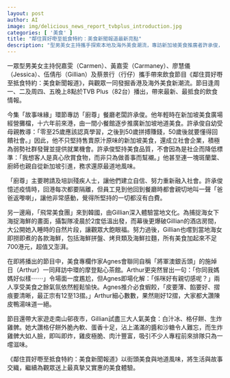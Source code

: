 ```yaml
---
layout: post
author: AI
image: img/delicious_news_report_tvbplus_introduction.jpg
categories: [ '美食' ]
title: "鄰住買好嘢至抵食特約：美食新聞報道最新亮點"
description: "型男美女主持攜手探索本地及海外美食潮流，專訪新加坡美食推廣者許承俊，體驗韓國海女美食滋味，探訪中環摩登點心茶館，南山邨夜市人氣小吃逐一嚐遍，內容趣味十足，展現地道風味與人情故事。"
---
```

一眾型男美女主持倪嘉雯（Carmen）、黃嘉雯（Carmaney）、廖慧儀（Jessica）、伍倩彤（Gillian）及蔡景行（行仔）攜手帶來飲食節目《鄰住買好嘢至抵食特約：美食新聞報道》，與觀眾一同發掘香港及海外美食新潮流。節目逢周一、二及周四、五晚上8點於TVB Plus（82台）播出，帶來最新、最抵食的飲食情報。

今集「故事味緣」環節專訪「廚尊」餐廳老闆許承俊。他年輕時在新加坡美食廣場經營攤檔，十六年前來港，由一間小餐館逐步推廣新加坡地道美食。許承俊自幼受母親教導：「零至25歲應該認真學習，之後到50歲拼搏賺錢，50歲後就要懂得回饋社會。」因此，他不只堅持售賣原汁原味的新加坡美食，還成立社會企業，積極為弱勢社群發聲並提供就業機會。許承俊堅持美食品質，不會因為是社企而降低標準：「我想客人是真心欣賞食物，而非只為做善事而幫襯。」他甚至連一塊斑蘭葉、廚師也親自從新加坡引進，務求還原最道地風味。

「廚尊」主要聘請及培訓殘疾人士，讓他們建立自信、努力重新融入社會。許承俊憶述疫情時，回港每次都要隔離，但員工見到他回到餐廳時都會親切地叫一聲「爸爸返嚟喇」，讓他非常感動，覺得所堅持的一切都沒有白費。

另一邊廂，「飛常美食團」來到韓國，由Gillian深入體驗當地文化。為捕捉海女下海捉海鮮的畫面，攝製隊凌晨於2度低溫出發，而幕後更爆破Gillian的酒店房間，大公開她入睡時的自然片段，讓觀眾大飽眼福。努力過後，Gillian也嚐到當地海女即撈即煮的各款海鮮，包括海鮮拼盤、烤貝類及海鮮拉麵，所有美食加起來不足700港元，超值又澎湃。

在即將播出的節目中，美食專欄作家Agnes會聯同自稱「將軍澳銀舌頭」的施焯日（Arthur）一同拜訪中環的摩登點心茶館。Arthur更突然冒出一句：「你同我媽媽好似樣⋯⋯」令場面一度尷尬，但Agnes即場化解：「係咪好有親切感呢？」兩人享受美食之餘氣氛依然輕鬆愉快。Agnes推介必食蝦餃，「皮要薄、餡要好、摺痕要清晰，最正宗有12至13摺。」Arthur細心數數，果然剛好12摺，大家都大讚陳皮鴨湯味道一絕。

節目還帶大家遊走南山邨夜市，Gillian試盡三大人氣美食：白汁冰、格仔餅、生炸雞髀。她大讚格仔餅外脆內軟、蛋香十足，沾上滿滿的醬和沙糖令人難忘，而生炸雞髀大如人臉，即叫即炸，雞皮極脆、肉汁豐富，吸引不少人專程前來排隊只為一嚐滋味。

《鄰住買好嘢至抵食特約：美食新聞報道》以街頭美食與地道風味，將生活與故事交織，繼續為觀眾送上最真摯又實惠的美食體驗。